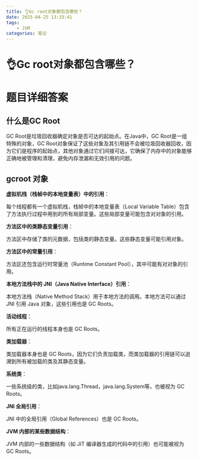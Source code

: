 ```yaml
---
title: 👌Gc root对象都包含哪些？
date: 2025-04-25 13:33:41
tags:
	- JVM
categories: 笔记
--- 
```


# 👌Gc root对象都包含哪些？

# 题目详细答案
## 什么是GC Root
GC Root是垃圾回收器确定对象是否可达的起始点。在Java中，GC Root是一组特殊的对象，GC Root对象保证了这些对象及其引用链不会被垃圾回收器回收，因为它们是程序的起始点，其他对象通过它们间接可达，它确保了内存中的对象能够正确地被管理和清理，避免内存泄漏和无效引用的问题。

## gcroot 对象
**虚拟机栈（栈帧中的本地变量表）中的引用**：

每个线程都有一个虚拟机栈，栈帧中的本地变量表（Local Variable Table）包含了方法执行过程中用到的所有局部变量。这些局部变量可能包含对对象的引用。

**方法区中的类静态变量引用**：

方法区中存储了类的元数据，包括类的静态变量。这些静态变量可能引用对象。

**方法区中的常量引用**：

方法区还包含运行时常量池（Runtime Constant Pool），其中可能有对对象的引用。

**本地方法栈中的 JNI（Java Native Interface）引用**：

本地方法栈（Native Method Stack）用于本地方法的调用。本地方法可以通过 JNI 引用 Java 对象，这些引用也是 GC Roots。

**活动线程**：

所有正在运行的线程本身也是 GC Roots。

**类加载器**：

类加载器本身也是 GC Roots，因为它们负责加载类，而类加载器的引用链可以追溯到所有被加载的类及其静态变量。

**系统类**：

一些系统级的类，比如java.lang.Thread，java.lang.System等，也被视为 GC Roots。

**JNI 全局引用**：

JNI 中的全局引用（Global References）也是 GC Roots。

**JVM 内部的某些数据结构**：

JVM 内部的一些数据结构（如 JIT 编译器生成的代码中的引用）也可能被视为 GC Roots。